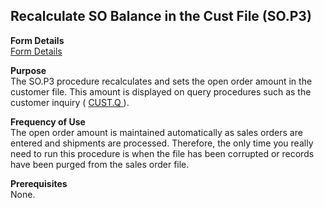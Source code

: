 ##  Recalculate SO Balance in the Cust File (SO.P3)

<PageHeader />

**Form Details**  
[ Form Details ](SO-P3-1/README.md)   

**Purpose**  
The SO.P3 procedure recalculates and sets the open order amount in the customer file. This amount is displayed on query procedures such as the customer inquiry ( [ CUST.Q ](../../../../rover/AP-OVERVIEW/AP-ENTRY/ACCT-CONTROL/ACCT-CONTROL-1/CUST-Q) ). 

**Frequency of Use**  
The open order amount is maintained automatically as sales orders are entered
and shipments are processed. Therefore, the only time you really need to run
this procedure is when the file has been corrupted or records have been purged
from the sales order file.

**Prerequisites**  
None.

<badge text= "Version 8.10.57" vertical="middle" />

<PageFooter />